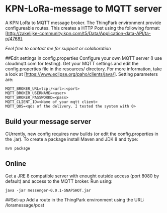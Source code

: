 # KPN-LoRa-message to MQTT server
A KPN LoRa to MQTT message broker. The ThingPark environment provide configureable routes. This creates a HTTP Post using the following format: [http://zakelijke-community.kpn.com/t5/Data/Application-data-API/ta-p/4768].

*Feel free to contact me for support or colaboration*

##Edit settings in config.properties 
Configure your own MQTT server (I use cloudmqtt.com for testing). Get your MQTT settings and edit the config.properties file in the resources/ directory. For more information, take a look at [https://www.eclipse.org/paho/clients/java/].
Setting parameters are:
```
MQTT_BROKER_URL=tcp:/<url>:<port>
MQTT_BROKER_USERNAME=<user>
MQTT_BROKER_PASSWORKD=<pass>
MQTT_CLIENT_ID=<Name of your mqtt client>
MQTT_QOS=<qos of the delivery. I tested the system with 0>
```

## Build your message server
CUrrently, new config requires new builds (or edit the config.properties in the .jar). To create a package install Maven and JDK 8 and type:
```
mvn package
```

## Online
Get a JRE 8 compatible server with enought outside access (port 8080 by default) and access to the MQTT broker. Run using:
```
java -jar messenger-0.0.1-SNAPSHOT.jar
```

##Set-up
Add a route in the ThingPark environment using the URL: <yourdomain>/loramessage/post
